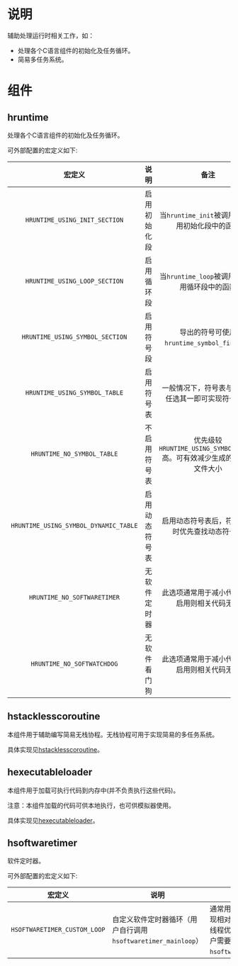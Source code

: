 # 说明

辅助处理运行时相关工作，如：

- 处理各个C语言组件的初始化及任务循环。
- 简易多任务系统。

#  组件

## hruntime

处理各个C语言组件的初始化及任务循环。


可外部配置的宏定义如下:

|                宏定义                 |      说明      |                             备注                             |
| :-----------------------------------: | :------------: | :----------------------------------------------------------: |
|     `HRUNTIME_USING_INIT_SECTION`     |  启用初始化段  |       当`hruntime_init`被调用时将调用初始化段中的函数        |
|     `HRUNTIME_USING_LOOP_SECTION`     |   启用循环段   |        当`hruntime_loop`被调用时将调用循环段中的函数         |
|    `HRUNTIME_USING_SYMBOL_SECTION`    |   启用符号段   |          导出的符号可使用`hruntime_symbol_find`查找          |
|     `HRUNTIME_USING_SYMBOL_TABLE`     |   启用符号表   |      一般情况下，符号表与符号段任选其一即可实现符号查找      |
|      `HRUNTIME_NO_SYMBOL_TABLE`       |  不启用符号表  | 优先级较`HRUNTIME_USING_SYMBOL_TABLE`高。可有效减少生成的可执行文件大小 |
| `HRUNTIME_USING_SYMBOL_DYNAMIC_TABLE` | 启用动态符号表 |        启用动态符号表后，符号查找时优先查找动态符号表        |
|      `HRUNTIME_NO_SOFTWARETIMER`      |  无软件定时器  |         此选项通常用于减小代码，若启用则相关代码无效         |
|      `HRUNTIME_NO_SOFTWATCHDOG`       |  无软件看门狗  |         此选项通常用于减小代码，若启用则相关代码无效         |

## hstacklesscoroutine

本组件用于辅助编写简易无栈协程。无栈协程可用于实现简易的多任务系统。

具体实现见[hstacklesscoroutine](hstacklesscoroutine)。

## hexecutableloader

本组件用于加载可执行代码到内存中(并不负责执行这些代码)。

 注意：本组件加载的代码可供本地执行，也可供模拟器使用。

具体实现见[hexecutableloader](hexecutableloader)。

##  hsoftwaretimer

软件定时器。

可外部配置的宏定义如下:

|            宏定义            | 说明                                                         | 备注                                                         |
| :--------------------------: | ------------------------------------------------------------ | ------------------------------------------------------------ |
| `HSOFTWARETIMER_CUSTOM_LOOP` | 自定义软件定时器循环（用户自行调用`hsoftwaretimer_mainloop`） | 通常用于多线程环境，为实现相对精确的定时，定时器线程优先级一般较高,此时用户需要自行调用`hsoftwaretimer_mainloop`。 |
